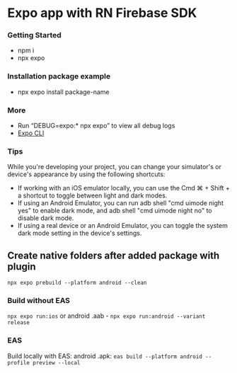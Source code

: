 # Expo app with RN Firebase SDK

### Getting Started

- npm i
- npx expo

### Installation package example

- npx expo install package-name

### More

- Run “DEBUG=expo:\* npx expo” to view all debug logs
- [Expo CLI](https://docs.expo.dev/more/expo-cli/)

### Tips

While you're developing your project, you can change your simulator's or device's appearance by using the following shortcuts:

- If working with an iOS emulator locally, you can use the Cmd ⌘ + Shift + a shortcut to toggle between light and dark modes.
- If using an Android Emulator, you can run adb shell "cmd uimode night yes" to enable dark mode, and adb shell "cmd uimode night no" to disable dark mode.
- If using a real device or an Android Emulator, you can toggle the system dark mode setting in the device's settings.

## Create native folders after added package with plugin

`npx expo prebuild --platform android --clean`

### Build without EAS

`npx expo run:ios` or android
.aab - `npx expo run:android --variant release`

### EAS

Build locally with EAS: android .apk: `eas build --platform android --profile preview --local`
